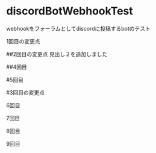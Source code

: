 # discordBotWebhookTest
webhookをフォーラムとしてdiscordに投稿するbotのテスト



1回目の変更点



##2回目の変更点
見出し２を追加しました



##4回目


#5回目

#3回目の変更点

6回目

7回目

8回目


9回目
